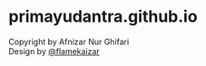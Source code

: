 # primayudantra.github.io

Copyright by Afnizar Nur Ghifari<br>
Design by <a href="https://dribbble.com/flamekaizar">@flamekaizar</a>
